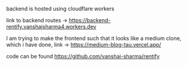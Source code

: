 backend is hosted using cloudflare workers

link to backend routes ->
https://backend-rentify.vanshajsharma4.workers.dev

I am trying to make the frontend such that it looks like a medium clone, which i have done, link -> https://medium-blog-tau.vercel.app/

code can be found
https://github.com/vanshaj-sharma/rentify
